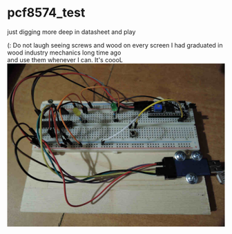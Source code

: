 # pcf8574_test
just digging more deep in datasheet and play

(: Do not laugh seeing screws and wood on every screen<be>
I had graduated in wood industry mechanics long time ago<br>
and use them whenever I can. It's coooL<br>
![screenshot](MR.JPG)
